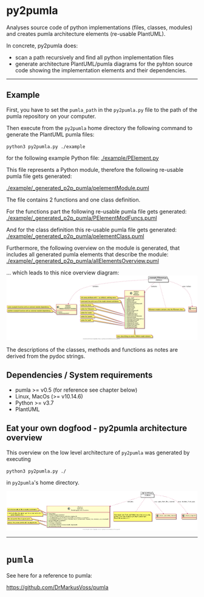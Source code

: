 # py2pumla
Analyses source code of python implementations (files, classes, modules) and creates pumla architecture elements (re-usable PlantUML).

In concrete, py2pumla does:
- scan a path recursively and find all python implementation files
- generate architecture PlantUML/pumla diagrams for the pyhton source code
  showing the implementation elements and their dependencies.
  
---

## Example

First, you have to set the `pumla_path` in the `py2pumla.py` file to the path of the pumla repository on your
computer.

Then execute from the `py2pumla` home directory the following command to 
generate the PlantUML pumla files:

`python3 py2pumla.py ./example`

for the following example Python file:
[./example/PElement.py](./example/PElement.py)

This file represents a Python module, therefore the following
re-usable pumla file gets generated:

[./example/_generated_p2p_pumla/pelementModule.puml](./example/_generated_p2p_pumla/pelementModule.puml)

The file contains 2 functions and one class definition.

For the functions part the following re-usable pumla file gets generated:
[./example/_generated_p2p_pumla/PElementModFuncs.puml](./example/_generated_p2p_pumla/PElementModFuncs.puml)

And for the class definition this re-usable pumla file gets generated:
[./example/_generated_p2p_pumla/pelementClass.puml](./example/_generated_p2p_pumla/pelementClass.puml)

Furthermore, the following overview on the module is generated, that includes all generated pumla elements that describe 
the module:
[./example/_generated_p2p_pumla/allElementsOverview.puml](./example/_generated_p2p_pumla/allElementsOverview.puml)

... which leads to this nice overview diagram:
![](./example/allElementsOverview.png)

The descriptions of the classes, methods and functions as notes are derived from the pydoc strings.

## Dependencies / System requirements

- pumla >= v0.5 (for reference see chapter below)
- Linux, MacOs (>= v10.14.6)
- Python >= v3.7
- PlantUML

## Eat your own dogfood - py2pumla architecture overview

This overview on the low level architecture of `py2pumla` was generated by executing

`python3 py2pumla.py ./`

in `py2pumla`'s home directory.


![](./doc/allElementsOverview.png)



---
# `pumla`

See here for a reference to pumla:

https://github.com/DrMarkusVoss/pumla

